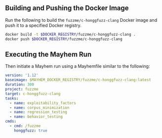 ## Building and Pushing the Docker Image

Run the following to build the `fuzzme/c-honggfuzz-clang` Docker image and push it to a specified Docker registry.

```sh
docker build -t $DOCKER_REGISTRY/fuzzme/c-honggfuzz-clang .
docker push $DOCKER_REGISTRY/fuzzme/c-honggfuzz-clang
```

## Executing the Mayhem Run

Then initiate a Mayhem run using a Mayhemfile similar to the following:

```yaml
version: '1.12'
baseimage: $MAYHEM_DOCKER_REGISTRY/fuzzme/c-honggfuzz-clang:latest
duration: 300
project: fuzzme
target: c-honggfuzz-clang
tasks:
  - name: exploitability_factors
  - name: corpus_minimization
  - name: regression_testing
  - name: behavior_testing
cmds:
  - cmd: /fuzzme
    honggfuzz: true
```